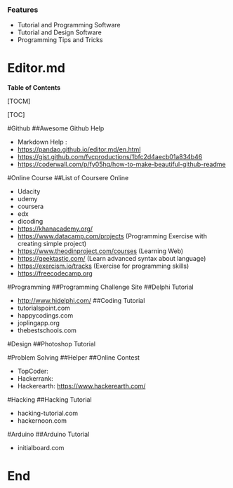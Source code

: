 ### Features

- Tutorial and Programming Software 
- Tutorial and Design Software
- Programming Tips and Tricks

# Editor.md


**Table of Contents**

[TOCM]

[TOC]

#Github
##Awesome Github Help
- Markdown Help : 
- https://pandao.github.io/editor.md/en.html
- https://gist.github.com/fvcproductions/1bfc2d4aecb01a834b46
- https://coderwall.com/p/fy05hq/how-to-make-beautiful-github-readme

#Online Course
##List of Coursere Online
- Udacity
- udemy
- coursera
- edx
- dicoding
- https://khanacademy.org/
- https://www.datacamp.com/projects (Programming Exercise with creating simple project) 
- https://www.theodinproject.com/courses (Learning Web)
- https://geektastic.com/ (Learn advanced syntax about language)
- https://exercism.io/tracks (Exercise for programming skills)
- https://freecodecamp.org

#Programming
##Programming Challenge Site
##Delphi Tutorial
- http://www.hidelphi.com/
##Coding Tutorial
- tutorialspoint.com
- happycodings.com
- joplingapp.org
- thebestschools.com

#Design
##Photoshop Tutorial

#Problem Solving
##Helper
##Online Contest
- TopCoder:
- Hackerrank:
- Hackerearth: https://www.hackerearth.com/

#Hacking
##Hacking Tutorial
- hacking-tutorial.com
- hackernoon.com

#Arduino
##Arduino Tutorial
- initialboard.com



# End







